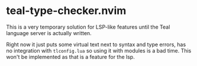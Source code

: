 # teal-type-checker.nvim

This is a very temporary solution for LSP-like features until the Teal language server is actually written.

Right now it just puts some virtual text next to syntax and type errors, has no integration with `tlconfig.lua` so using it with modules is a bad time. This won't be implemented as that is a feature for the lsp.
